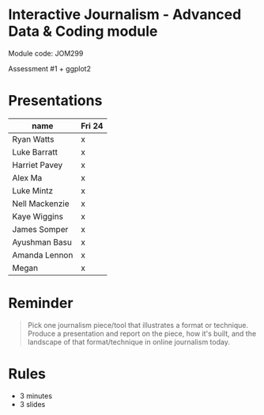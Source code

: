 <!--<style>
.reveal .slides section .mediaInline img {margin: 0 auto; display: inline-block; width: 100%}
.reveal .slides section .mediaInline pre {margin: 0 auto; display: inline-block; width: 40%; font-size: 14px}
.reveal .slides section .mediaInline p {margin: 0 auto; display: inline-block; width: 50%}
</style>-->
Interactive Journalism - Advanced Data & Coding module
========================================================

Module code: JOM299

Assessment #1 + ggplot2

Presentations
========================================================
| name  | Fri 24  |
|---|---|
| Ryan Watts  | x  |
| Luke Barratt  |  x |
| Harriet Pavey  | x  |
|  Alex Ma | x  |
| Luke Mintz  |  x |
| Nell Mackenzie  | x  |
|  Kaye Wiggins | x  |
|  James Somper | x  |
|  Ayushman Basu | x  |
|  Amanda Lennon | x  |
|  Megan |  x |

Reminder
========================================================

> Pick one journalism piece/tool that illustrates a format or technique. Produce a presentation and report on the piece, how it's built, and the landscape of that format/technique in online journalism today.

# Rules

* 3 minutes
* 3 slides

